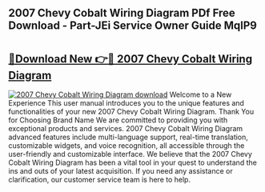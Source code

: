 ## 2007 Chevy Cobalt Wiring Diagram PDf Free Download - Part-JEi Service Owner Guide MqlP9

# <h2><a href="http://dftykk.blite.top/?on=2007+Chevy+Cobalt+Wiring+Diagram">🔗Download New 👉🔴 2007 Chevy Cobalt Wiring Diagram</a></h2>

[![2007 Chevy Cobalt Wiring Diagram download](https://i.imgur.com/lujVjoI.png)](http://dftykk.blite.top/?on=2007+Chevy+Cobalt+Wiring+Diagram)
Welcome to a New Experience This user manual introduces you to the unique features and functionalities of your new 2007 Chevy Cobalt Wiring Diagram. Thank You for Choosing Brand Name We are committed to providing you with exceptional products and services. 2007 Chevy Cobalt Wiring Diagram advanced features include multi-language support, real-time translation, customizable widgets, and voice recognition, all accessible through the user-friendly and customizable interface. We believe that the 2007 Chevy Cobalt Wiring Diagram has been a vital tool in your quest to understand the ins and outs of your latest acquisition. If you need any assistance or clarification, our customer service team is here to help.
